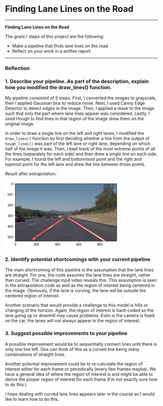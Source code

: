 # **Finding Lane Lines on the Road** 

---

**Finding Lane Lines on the Road**

The goals / steps of this project are the following:
* Make a pipeline that finds lane lines on the road
* Reflect on your work in a written report


[//]: # (Image References)

[image1]: extrapolate.png "Extrapolate"

---

### Reflection

### 1. Describe your pipeline. As part of the description, explain how you modified the draw_lines() function.

My pipeline consisted of 5 steps. First, I converted the images to grayscale, then I applied Gaussian blur to reduce noise. Next, I used Canny Edge Detector to detect edges in the image. Then, I applied a mask to the image such that only the part where lane lines appear was considered. Lastly, I used Hough to find lines in that region of the image drew them on the original image. 

In order to draw a single line on the left and right lanes, I modified the `draw_lines()` function by first deciding whether a line from the output of `hough_lines()` was part of the left lane or right lane, depending on which half of the image it was. Then, I kept track of the most extreme points of all the lines (separately for each side) and then drew a single line on each side. For example, I found the left and bottommost point and the right and topmost point for the left lane and drew the line between those points.

Result after extrapolation:

![alt text][image1]


### 2. Identify potential shortcomings with your current pipeline


The main shortcoming of this pipeline is the assumption that the lane lines are straight. For one, the code assumes the lane lines are straight, rather than curved. The challenge.mp4 video reveals this. This assumption is seen in the extrapolation code as well as the region of interest being centered in the image. Obviously, if the lane is curving, the lane will be outside the centered region of interest.

Another scenario that would provide a challenge to this model is hills or changing of the horizon. Again, the region of interest is hard-coded so the lane going up or downhill may cause problems. Even is the camera is fixed on the car, the lanes will not always appear in the region of interest. 


### 3. Suggest possible improvements to your pipeline

A possible improvement would be to sequentially connect lines until there is only one line left. One can think of this as a curved line being many combinations of straight lines. 

Another potential improvement could be to re-calculate the region of interest either for each frame or periodically (every few frames maybe). We have a general idea of where the region of interest is and might be able to derive the proper region of interest for each frame (I'm not exactly sure how to do this.)

I hope dealing with curved lane lines appears later in the course as I would like to learn how to do this.
